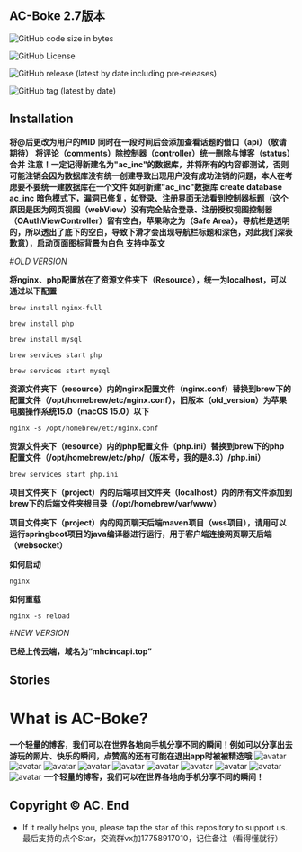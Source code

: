 AC-Boke 2.7版本
---------------

![GitHub code size in bytes](https://img.shields.io/github/languages/code-size/acincor/AC-Boke)

![GitHub License](https://img.shields.io/github/license/acincor/AC-Boke)

![GitHub release (latest by date including pre-releases)](https://img.shields.io/github/v/release/acincor/AC-Boke?include_prereleases)

![GitHub tag (latest by date)](https://img.shields.io/github/v/tag/acincor/AC-Boke.svg)

Installation
---------------

**将@后更改为用户的MID**
**同时在一段时间后会添加查看话题的借口（api）（敬请期待）**
**将评论（comments）除控制器（controller）统一删除与博客（status）合并**
**注意！一定记得新建名为"ac_inc"的数据库，并将所有的内容都测试，否则可能注销会因为数据库没有统一创建导致出现用户没有成功注销的问题，本人在考虑要不要统一建数据库在一个文件**
**如何新建"ac_inc"数据库**
**create database ac_inc**
**暗色模式下，漏洞已修复，如登录、注册界面无法看到控制器标题（这个原因是因为网页视图（webView）没有完全贴合登录、注册授权视图控制器（OAuthViewController）留有空白，苹果称之为（Safe Area），导航栏是透明的，所以透出了底下的空白，导致下滑才会出现导航栏标题和深色，对此我们深表歉意），启动页面图标背景为白色**
**支持中英文**

#*OLD VERSION*

**将nginx、php配置放在了资源文件夹下（Resource），统一为localhost，可以通过以下配置**

```brew install nginx-full```

```brew install php```

```brew install mysql```

```brew services start php```

```brew services start mysql```

**资源文件夹下（resource）内的nginx配置文件（nginx.conf）替换到brew下的配置文件（/opt/homebrew/etc/nginx.conf），旧版本（old_version）为苹果电脑操作系统15.0（macOS 15.0）以下**

```nginx -s /opt/homebrew/etc/nginx.conf```

**资源文件夹下（resource）内的php配置文件（php.ini）替换到brew下的php 配置文件（/opt/homebrew/etc/php/（版本号，我的是8.3）/php.ini）**

```brew services start php.ini```

**项目文件夹下（project）内的后端项目文件夹（localhost）内的所有文件添加到brew下的后端文件夹根目录（/opt/homebrew/var/www）**

**项目文件夹下（project）内的网页聊天后端maven项目（wss项目），请用可以运行springboot项目的java编译器进行运行，用于客户端连接网页聊天后端（websocket）**

**如何启动**

```nginx```

**如何重载**

```nginx -s reload```

#*NEW VERSION*

**已经上传云端，域名为“mhcincapi.top”**

Stories
---------------

# What is AC-Boke?

**一个轻量的博客，我们可以在世界各地向手机分享不同的瞬间！例如可以分享出去游玩的照片、快乐的瞬间，点赞高的还有可能在退出app时被被精选哦**
![avatar](https://is1-ssl.mzstatic.com/image/thumb/PurpleSource221/v4/98/81/5c/98815cfa-bc38-29ce-1341-556e94873206/884ae8e7-5a75-4ff5-bf03-1c61ed33064f_Simulator_Screenshot_-_iPhone_14_Plus_-_2024-03-31_at_11.03.23.png/400x800bb.png)
![avatar](https://is1-ssl.mzstatic.com/image/thumb/PurpleSource221/v4/3b/eb/22/3beb2214-23be-61cf-6bf1-a3bd5c794604/2cb5f101-fa30-47ca-a434-0f03bf51af87_Simulator_Screenshot_-_iPhone_14_Plus_-_2024-07-21_at_23.32.38.png/400x800bb.png)
![avatar](https://is1-ssl.mzstatic.com/image/thumb/PurpleSource221/v4/46/85/df/4685df96-837e-56b7-c13d-a626686db7cf/3211467e-5a3c-4758-ae07-bfed1b444713_Simulator_Screenshot_-_iPhone_14_Plus_-_2024-07-21_at_23.33.36.png/400x800bb.png)
![avatar](https://is1-ssl.mzstatic.com/image/thumb/PurpleSource221/v4/3d/d7/47/3dd74745-9238-3081-aa15-785b05c356a7/c11e5786-563b-4745-addf-b017f1c07c40_Simulator_Screenshot_-_iPhone_14_Plus_-_2024-07-21_at_23.44.18.png/400x800bb.png)
![avatar](https://is1-ssl.mzstatic.com/image/thumb/PurpleSource221/v4/7b/6f/03/7b6f03ed-3bd0-5c61-81e6-336b68c823fd/dec3fb5e-cba1-4e67-80d2-6f26ca1ec103_Simulator_Screenshot_-_iPhone_14_Plus_-_2024-07-21_at_23.44.33.png/400x800bb.png)
![avatar](https://is1-ssl.mzstatic.com/image/thumb/PurpleSource211/v4/bd/99/58/bd9958c0-053b-cc77-e400-8366f5bedb8b/9315682d-2d29-4096-8563-632bfea45d9c_Simulator_Screenshot_-_iPhone_14_Plus_-_2024-07-21_at_23.44.42.png/400x800bb.png)
![avatar](https://is1-ssl.mzstatic.com/image/thumb/PurpleSource221/v4/e7/17/cd/e717cdc0-9552-1620-8fb2-faaf6590face/05138305-30d4-444a-b485-45cbf891ef0c_Simulator_Screenshot_-_iPhone_14_Plus_-_2024-07-21_at_23.44.52.png/400x800bb.png)
![avatar](https://is1-ssl.mzstatic.com/image/thumb/PurpleSource211/v4/22/d6/91/22d69102-082e-4532-cb55-4a54e533129f/134bd7ca-f204-40de-9c03-5871147bf270_Simulator_Screenshot_-_iPhone_14_Plus_-_2024-07-21_at_23.45.05.png/400x800bb.png)
![avatar](https://is1-ssl.mzstatic.com/image/thumb/PurpleSource211/v4/a2/11/ff/a211ffdf-4b60-6882-4159-431de468a6ba/8facbfd8-2fa2-4cb3-96c2-382f8bc87b83_Simulator_Screenshot_-_iPhone_13_Pro_Max_-_2024-07-21_at_23.47.45.png/400x800bb.png)
![avatar](https://is1-ssl.mzstatic.com/image/thumb/PurpleSource221/v4/53/fd/55/53fd5597-0141-0b3e-f3f8-e42c66de417a/44b7a24a-aa81-41ff-a598-a31e2f8a1e09_Simulator_Screenshot_-_iPhone_13_Pro_Max_-_2024-07-21_at_23.53.25.png/400x800bb.png)
**一个轻量的博客，我们可以在世界各地向手机分享不同的瞬间！**

Copyright © AC.
End
-------

-  If it really helps you, please tap the star of this repository to support us.
    最后支持的点个Star，交流群vx加17758917010，记住备注（看得懂就行）
